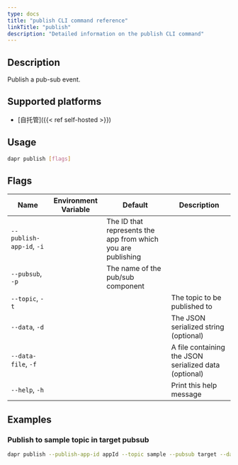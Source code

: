 ```yaml
---
type: docs
title: "publish CLI command reference"
linkTitle: "publish"
description: "Detailed information on the publish CLI command"
---
```


## Description

Publish a pub-sub event.

## Supported platforms

- [自托管]({{< ref self-hosted >}})

## Usage

```bash
dapr publish [flags]
```

## Flags

| Name                     | Environment Variable | Default                                                      | Description                                           |
| ------------------------ | -------------------- | ------------------------------------------------------------ | ----------------------------------------------------- |
| `--publish-app-id`, `-i` |                      | The ID that represents the app from which you are publishing |                                                       |
| `--pubsub`, `-p`         |                      | The name of the pub/sub component                            |                                                       |
| `--topic`, `-t`          |                      |                                                              | The topic to be published to                          |
| `--data`, `-d`           |                      |                                                              | The JSON serialized string (optional)                 |
| `--data-file`, `-f`      |                      |                                                              | A file containing the JSON serialized data (optional) |
| `--help`, `-h`           |                      |                                                              | Print this help message                               |


## Examples

### Publish to sample topic in target pubsub
```bash
dapr publish --publish-app-id appId --topic sample --pubsub target --data '{"key":"value"}'
```
